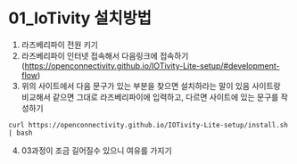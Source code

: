 # 01_IoTivity 설치방법

01. 라즈베리파이 전원 키기
02. 라즈베리파이 인터넷 접속해서 다음링크에 접속하기 (https://openconnectivity.github.io/IOTivity-Lite-setup/#development-flow)
03. 위의 사이트에서 다음 문구가 있는 부분을 찾으면 설치하라는 말이 있음 사이트랑 비교해서 같으면 그대로 라즈베리파이에 입력하고, 다르면 사이트에 있는 문구를 작성하기
```
curl https://openconnectivity.github.io/IOTivity-Lite-setup/install.sh | bash
```
04. 03과정이 조금 길어질수 있으니 여유를 가지기